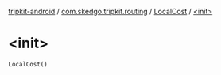 [tripkit-android](../../index.md) / [com.skedgo.tripkit.routing](../index.md) / [LocalCost](index.md) / [&lt;init&gt;](./-init-.md)

# &lt;init&gt;

`LocalCost()`